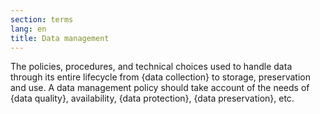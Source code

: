 ```yaml
---
section: terms
lang: en
title: Data management
---
```


The policies, procedures, and technical choices used to handle data through its entire lifecycle from {data collection} to storage, preservation and use. A data management policy should take account of the needs of {data quality}, availability, {data protection}, {data preservation}, etc.